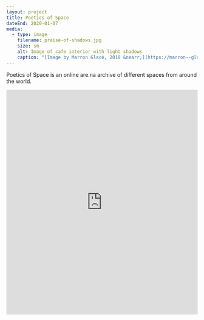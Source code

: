 ```yaml
---
layout: project
title: Poetics of Space
dateEnd: 2020-01-07
media:
  - type: image
    filename: praise-of-shadows.jpg
    size: sm
    alt: Image of cafe interior with light shadows
    caption: "[Image by Marron Glacé, 2018 &nearr;](https://marron--glace.tumblr.com/post/168394067723)"
---
```


Poetics of Space is an online are.na archive of different spaces from around the world.

<iframe style="border:none;" width="100%" height="590" src="https://www.are.na/tom-y/poetics-of-space-gvdouhcpye0/embed" title="Tom Hackshaw’s Are.na channel Poetics of Space"></iframe>

